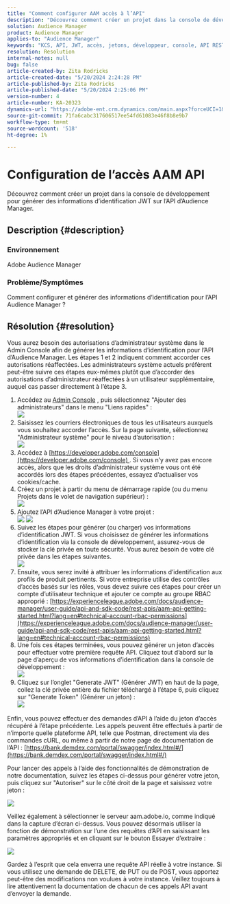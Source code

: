 ```yaml
---
title: "Comment configurer AAM accès à l’API"
description: "Découvrez comment créer un projet dans la console de développement pour générer des informations d’identification JWT sur l’API d’Audience Manager."
solution: Audience Manager
product: Audience Manager
applies-to: "Audience Manager"
keywords: "KCS, API, JWT, accès, jetons, développeur, console, API REST, REST"
resolution: Resolution
internal-notes: null
bug: false
article-created-by: Zita Rodricks
article-created-date: "5/20/2024 2:24:28 PM"
article-published-by: Zita Rodricks
article-published-date: "5/20/2024 2:25:06 PM"
version-number: 4
article-number: KA-20323
dynamics-url: "https://adobe-ent.crm.dynamics.com/main.aspx?forceUCI=1&pagetype=entityrecord&etn=knowledgearticle&id=16de6aa6-b416-ef11-9f8a-6045bd026dc7"
source-git-commit: 71fa6cabc317606517ee54fd61083e46f8b8e9b7
workflow-type: tm+mt
source-wordcount: '518'
ht-degree: 1%

---
```


# Configuration de l’accès AAM API


Découvrez comment créer un projet dans la console de développement pour générer des informations d’identification JWT sur l’API d’Audience Manager.

## Description {#description}


### Environnement

Adobe Audience Manager

### Problème/Symptômes

Comment configurer et générer des informations d’identification pour l’API Audience Manager ?


## Résolution {#resolution}


Vous aurez besoin des autorisations d’administrateur système dans le Admin Console afin de générer les informations d’identification pour l’API d’Audience Manager. Les étapes 1 et 2 indiquent comment accorder ces autorisations réaffectées. Les administrateurs système actuels préfèrent peut-être suivre ces étapes eux-mêmes plutôt que d’accorder des autorisations d’administrateur réaffectées à un utilisateur supplémentaire, auquel cas passer directement à l’étape 3.

1. Accédez au [Admin Console](https://adminconsole.adobe.com/) , puis sélectionnez &quot;Ajouter des administrateurs&quot; dans le menu &quot;Liens rapides&quot; :<br>    ![](assets/27c759f0-4418-ed11-b83e-0022480868ff.png)
2. Saisissez les courriers électroniques de tous les utilisateurs auxquels vous souhaitez accorder l’accès. Sur la page suivante, sélectionnez &quot;Administrateur système&quot; pour le niveau d’autorisation :<br>    ![](assets/4eaf764b-4518-ed11-b83e-0022480868ff.png)
3. Accédez à [https://developer.adobe.com/console](https://developer.adobe.com/console) . Si vous n’y avez pas encore accès, alors que les droits d’administrateur système vous ont été accordés lors des étapes précédentes, essayez d’actualiser vos cookies/cache.
4. Créez un projet à partir du menu de démarrage rapide (ou du menu Projets dans le volet de navigation supérieur) :<br>    ![](assets/363a9d79-1418-ed11-b83e-0022480868ff.png)
5. Ajoutez l’API d’Audience Manager à votre projet :<br>    ![](assets/a06e1ebd-1418-ed11-b83e-0022480868ff.png)
   ![](assets/26768505-1518-ed11-b83e-0022480868ff.png)
6. Suivez les étapes pour générer (ou charger) vos informations d’identification JWT. Si vous choisissez de générer les informations d’identification via la console de développement, assurez-vous de stocker la clé privée en toute sécurité. Vous aurez besoin de votre clé privée dans les étapes suivantes.<br>    ![](assets/d7e73a64-1518-ed11-b83e-0022480868ff.png)
7. Ensuite, vous serez invité à attribuer les informations d’identification aux profils de produit pertinents. Si votre entreprise utilise des contrôles d’accès basés sur les rôles, vous devez suivre ces étapes pour créer un compte d’utilisateur technique et ajouter ce compte au groupe RBAC approprié : [https://experienceleague.adobe.com/docs/audience-manager/user-guide/api-and-sdk-code/rest-apis/aam-api-getting-started.html?lang=en#technical-account-rbac-permissions](https://experienceleague.adobe.com/docs/audience-manager/user-guide/api-and-sdk-code/rest-apis/aam-api-getting-started.html?lang=en#technical-account-rbac-permissions)
8. Une fois ces étapes terminées, vous pouvez générer un jeton d’accès pour effectuer votre première requête API. Cliquez tout d’abord sur la page d’aperçu de vos informations d’identification dans la console de développement :<br>    ![](assets/f9ef434b-ef22-ed11-b83e-0022480868ff.png)
9. Cliquez sur l’onglet &quot;Generate JWT&quot; (Générer JWT) en haut de la page, collez la clé privée entière du fichier téléchargé à l’étape 6, puis cliquez sur &quot;Generate Token&quot; (Générer un jeton) :<br>    ![](assets/54d65c8d-ef22-ed11-b83e-0022480868ff.png)


Enfin, vous pouvez effectuer des demandes d’API à l’aide du jeton d’accès récupéré à l’étape précédente. Les appels peuvent être effectués à partir de n’importe quelle plateforme API, telle que Postman, directement via des commandes cURL, ou même à partir de notre page de documentation de l’API : [https://bank.demdex.com/portal/swagger/index.html#/](https://bank.demdex.com/portal/swagger/index.html#/)

Pour lancer des appels à l’aide des fonctionnalités de démonstration de notre documentation, suivez les étapes ci-dessus pour générer votre jeton, puis cliquez sur &quot;Autoriser&quot; sur le côté droit de la page et saisissez votre jeton :

![](assets/ba540b4f-f022-ed11-b83e-0022480868ff.png)

Veillez également à sélectionner le serveur aam.adobe.io, comme indiqué dans la capture d’écran ci-dessus. Vous pouvez désormais utiliser la fonction de démonstration sur l’une des requêtes d’API en saisissant les paramètres appropriés et en cliquant sur le bouton Essayer d’extraire :

![](assets/0ef8197f-f022-ed11-b83e-0022480868ff.png)

Gardez à l’esprit que cela enverra une requête API réelle à votre instance. Si vous utilisez une demande de DELETE, de PUT ou de POST, vous apportez peut-être des modifications non voulues à votre instance. Veillez toujours à lire attentivement la documentation de chacun de ces appels API avant d’envoyer la demande.
